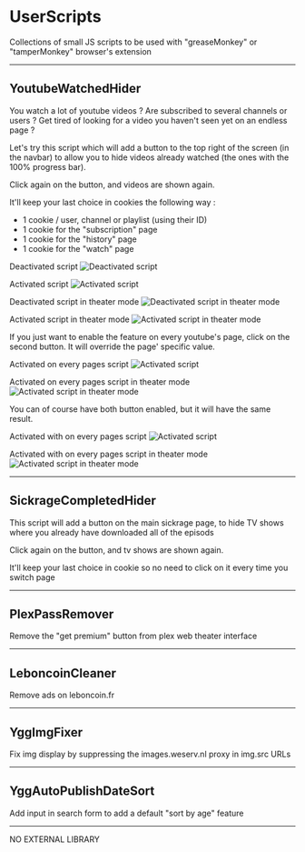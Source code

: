 # UserScripts

Collections of small JS scripts to be used with "greaseMonkey" or "tamperMonkey" browser's extension

---

## YoutubeWatchedHider

You watch a lot of youtube videos ? Are subscribed to several channels or users ? Get tired of looking for a video you haven't seen yet on an endless page ?

Let's try this script which will add a button to the top right of the screen (in the navbar) to allow you to hide videos already watched (the ones with the 100% progress bar).

Click again on the button, and videos are shown again.

It'll keep your last choice in cookies the following way :

* 1 cookie / user, channel or playlist (using their ID)
* 1 cookie for the "subscription" page
* 1 cookie for the "history" page
* 1 cookie for the "watch" page

Deactivated script
![Deactivated script](https://raw.githubusercontent.com/JoshuaArus/UserScripts/master/.github/deactivated.JPG)

Activated script
![Activated script](https://raw.githubusercontent.com/JoshuaArus/UserScripts/master/.github/activated.JPG)

Deactivated script in theater mode
![Deactivated script in theater mode](https://raw.githubusercontent.com/JoshuaArus/UserScripts/master/.github/deactivated_theater.JPG)

Activated script in theater mode
![Activated script in theater mode](https://raw.githubusercontent.com/JoshuaArus/UserScripts/master/.github/activated_theater.JPG)



If you just want to enable the feature on every youtube's page, click on the second button. It will override the page' specific value.

Activated on every pages script
![Activated script](https://raw.githubusercontent.com/JoshuaArus/UserScripts/master/.github/activated_all.JPG)

Activated on every pages script in theater mode
![Activated script in theater mode](https://raw.githubusercontent.com/JoshuaArus/UserScripts/master/.github/activated_all_theater.JPG)


You can of course have both button enabled, but it will have the same result.

Activated with on every pages script
![Activated script](https://raw.githubusercontent.com/JoshuaArus/UserScripts/master/.github/activated_with_all.JPG)

Activated with on every pages script in theater mode
![Activated script in theater mode](https://raw.githubusercontent.com/JoshuaArus/UserScripts/master/.github/activated_with_all_theater.JPG)

---

## SickrageCompletedHider

This script will add a button on the main sickrage page, to hide TV shows where you already have downloaded all of the episods

Click again on the button, and tv shows are shown again.

It'll keep your last choice in cookie so no need to click on it every time you switch page

---

## PlexPassRemover

Remove the "get premium" button from plex web theater interface

---

## LeboncoinCleaner

Remove ads on leboncoin.fr

---

## YggImgFixer

Fix img display by suppressing the images.weserv.nl proxy in img.src URLs

---

## YggAutoPublishDateSort

Add input in search form to add a default "sort by age" feature

---
NO EXTERNAL LIBRARY
